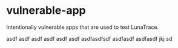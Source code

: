 # vulnerable-app
Intentionally vulnerable apps that are used to test LunaTrace.




asdf
asdf
asdf
asdf
asdf
asdf
asdfasdfsdf
asdfasdf
asdfasdf
jkj
sd
